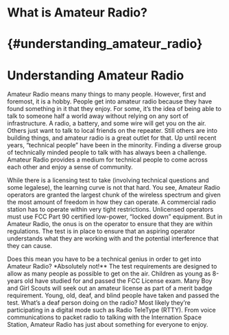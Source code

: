 # What is Amateur Radio?

#  {#understanding_amateur_radio}

# Understanding Amateur Radio

Amateur Radio means many things to many people. However, first and foremost, it is a hobby. People get into amateur radio because they have found something in it that they enjoy. For some, it’s the idea of being able to talk to someone half a world away without relying on any sort of infrastructure. A radio, a battery, and some wire will get you on the air. Others just want to talk to local friends on the repeater. Still others are into building things, and amateur radio is a great outlet for that. Up until recent years, “technical people” have been in the minority. Finding a diverse group of technically minded people to talk with has always been a challenge. Amateur Radio provides a medium for technical people to come across each other and enjoy a sense of community.

While there is a licensing test to take \(involving technical questions and some legalese\), the learning curve is not that hard. You see, Amateur Radio operators are granted the largest chunk of the wireless spectrum and given the most amount of freedom in how they can operate. A commercial radio station has to operate within very tight restrictions. Unlicensed operators must use FCC Part 90 certified low-power, “locked down” equipment. But in Amateur Radio, the onus is on the operator to ensure that they are within regulations. The test is in place to ensure that an aspiring operator understands what they are working with and the potential interference that they can cause.

Does this mean you have to be a technical genius in order to get into Amateur Radio? \*Absolutely not!\*\* The test requirements are designed to allow as many people as possible to get on the air. Children as young as 8-years old have studied for and passed the FCC License exam. Many Boy and Girl Scouts will seek out an amateur license as part of a merit badge requirement. Young, old, deaf, and blind people have taken and passed the test. What’s a deaf person doing on the radio? Most likely they’re participating in a digital mode such as Radio TeleType \(RTTY\). From voice communications to packet radio to talking with the Internation Space Station, Amateur Radio has just about something for everyone to enjoy.

